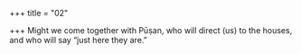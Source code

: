 +++
title = "02"

+++
Might we come together with Pūṣan, who will direct (us) to the houses, and who will say “just here they are.”  